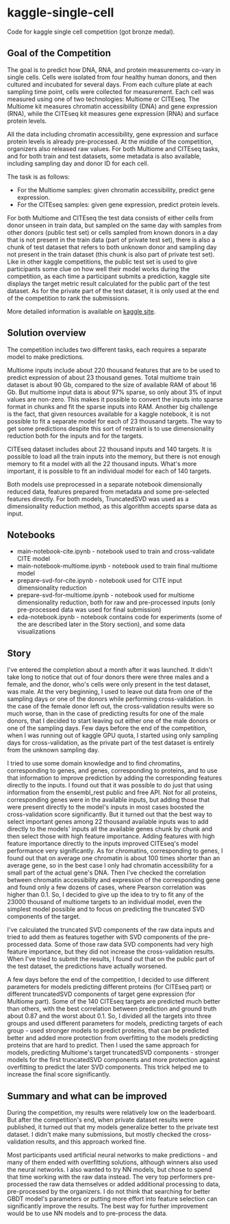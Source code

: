 # kaggle-single-cell
Code for kaggle single cell competition (got bronze medal).

## Goal of the Competition
The goal is to predict how DNA, RNA, and protein measurements co-vary in single cells. Cells were isolated from four healthy human donors, and then cultured and incubated for several days. From each culture plate at each sampling time point, cells were collected for measurement. Each cell was measured using one of two technologies: Multiome or CITEseq. The Multiome kit measures chromatin accessibility (DNA) and gene expression (RNA), while the CITEseq kit measures gene expression (RNA) and surface protein levels.

All the data including chromatin accessibility, gene expression and surface protein levels is already pre-processed. At the middle of the competition, organizers also released raw values. For both Multiome and CITEseq tasks, and for both train and test datasets, some metadata is also available, including sampling day and donor ID for each cell.

The task is as follows:
* For the Multiome samples: given chromatin accessibility, predict gene expression.
* For the CITEseq samples: given gene expression, predict protein levels.

For both Multiome and CITEseq the test data consists of either cells from donor unseen in train data, but sampled on the same day with samples from other donors (public test set) or cells sampled from known donors in a day that is not present in the train data (part of private test set), there is also a chunk of test dataset that refers to both unknown donor and sampling day not present in the train dataset (this chunk is also part of private test set). Like in other kaggle competitions, the public test set is used to give participants some clue on how well their model works during the competition, as each time a participant submits a prediction, kaggle site displays the target metric result calculated for the public part of the test dataset. As for the private part of the test dataset, it is only used at the end of the competition to rank the submissions.

More detailed information is available on [kaggle site](https://www.kaggle.com/competitions/open-problems-multimodal).

## Solution overview
The competition includes two different tasks, each requires a separate model to make predictions.

Multiome inputs include about 220 thousand features that are to be used to predict expression of about 23 thousand genes. Total multiome train dataset is about 90 Gb, compared to the size of available RAM of about 16 Gb. But multiome input data is about 97% sparse, so only about 3% of input values are non-zero. This makes it  possible to convert the inputs into sparse format in chunks and fit the sparse inputs into RAM. Another big challenge is the fact, that given resources available for a kaggle notebook, it is not possible to fit a separate model for each of 23 thousand targets. The way to get some predictions despite this sort of restraint is to use dimensionality reduction both for the inputs and for the targets.

CITEseq dataset includes about 22 thousand inputs and 140 targets. It is possible to load all the train inputs into the memory, but there is not enough memory to fit a model with all the 22 thousand inputs. What's more important, it is possible to fit an individual model for each of 140 targets.

Both models use preprocessed in a separate notebook dimensionally reduced data, features prepared from metadata and some pre-selected features directly. For both models, TruncatedSVD was used as a dimensionality reduction method, as this algorithm accepts sparse data as input.

## Notebooks
* main-notebook-cite.ipynb - notebook used to train and cross-validate CITE model
* main-notebook-multiome.ipynb - notebook used to train final multiome model
* prepare-svd-for-cite.ipynb - notebook used for CITE input dimensionality reduction
* prepare-svd-for-multiome.ipynb - notebook used for multiome dimensionality reduction, both for raw and pre-processed inputs (only pre-processed data was used for final submission)
* eda-notebook.ipynb - notebook contains code for experiments (some of the are described later in the Story section), and some data visualizations

## Story
I've entered the completion about a month after it was launched. It didn't take long to notice that out of four donors there were three males and a female, and the donor, who's cells were only present in the test dataset, was male. At the very beginning, I used to leave out data from one of the sampling days or one of the donors while performing cross-validation. In the case of the female donor left out, the cross-validation results were so much worse, than in the case of predicting results for one of the male donors, that I decided to start leaving out either one of the male donors or one of the sampling days. Few days before the end of the competition, when I was running out of kaggle GPU quota, I started using only sampling days for cross-validation, as the private part of the test dataset is entirely from the unknown sampling day.

I tried to use some domain knowledge and to find chromatins, corresponding to genes, and genes, corresponding to proteins, and to use that information to improve prediction by adding the corresponding features directly to the inputs. I found out that it was possible to do just that using information from the ensembl_rest public and free API. Not for all proteins, corresponding genes were in the available inputs, but adding those that were present directly to the model's inputs in most cases boosted the cross-validation score significantly. But it turned out that the best way to select important genes among 22 thousand available inputs was to add directly to the models' inputs all the available genes chunk by chunk and then select those with high feature importance. Adding features with high feature importance directly to the inputs improved CITEseq's model performance very significantly. As for chromatins, corresponding to genes, I found out that on average one chromatin is about 100 times shorter than an average gene, so in the best case I only had chromatin accessibility for a small part of the actual gene's DNA. Then I've checked the correlation between chromatin accessibility and expression of the corresponding gene and found only a few dozens of cases, where Pearson correlation was higher than 0.1. So, I decided to give up the idea to try to fit any of the 23000 thousand of multiome targets to an individual model, even the simplest model possible and to focus on predicting the truncated SVD components of the target.

I've calculated the truncated SVD components of the raw data inputs and tried to add them as features together with SVD components of the pre-processed data. Some of those  raw data SVD components had very high feature importance, but they did not increase the cross-validation results. When I've tried to submit the results, I found out that on the public part of the test dataset, the predictions have actually worsened.

A few days before the end of the competition, I decided to use different parameters for models predicting different proteins (for CITEseq part) or different truncatedSVD components of target gene expression (for Multiome part). Some of the 140 CITEseq targets are predicted much better than others, with the best correlation between prediction and ground truth about 0.87 and the worst about 0.1. So, I divided all the targets into three groups and used different parameters for models, predicting targets of each group - used stronger models to predict proteins, that can be predicted better and added more protection from overfitting to the models predicting proteins that are hard to predict. Then I used the same approach for models, predicting Multiome's target truncatedSVD components - stronger models for the first truncatedSVD components and more protection against overfitting to predict the later SVD components. This trick helped me to increase the final score significantly.

## Summary and what can be improved
During the competition, my results were relatively low on the leaderboard. But after the competition's end, when private dataset results were published, it turned out that my models generalize better to the private test dataset. I didn't make many submissions, but mostly checked the cross-validation results, and this approach worked fine.

Most participants used artificial neural networks to make predictions - and many of them ended with overfitting solutions, although winners also used the neural networks. I also wanted to try NN models, but chose to spend that time working with the raw data instead. The very top performers pre-processed the raw data themselves or added additional processing to data, pre-processed by the organizers. I do not think that searching for  better GBDT model's parameters or putting more effort into feature selection can significantly improve the results. The best way for further improvement would be to use NN models and to pre-process the data.

